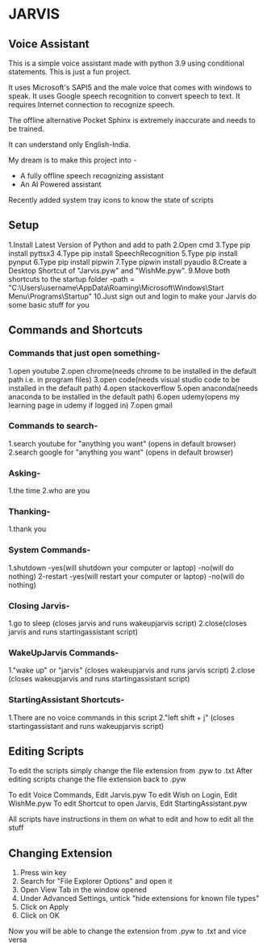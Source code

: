 # JARVIS #
## Voice Assistant ##

This is a simple voice assistant made with python 3.9 using conditional statements.
This is just a fun project.

It uses Microsoft's SAPI5 and the male voice that comes with windows to speak.
It uses Google speech recognition to convert speech to text. 
It requires Internet connection to recognize speech.

The offline alternative Pocket Sphinx is extremely inaccurate and needs to be trained. 

It can understand only English-India.

My dream is to make this project into -
- A fully offline speech recognizing assistant
- An AI Powered assistant

Recently added system tray icons to know the state of scripts

## Setup ##
1.Install Latest Version of Python and add to path
2.Open cmd
3.Type pip install pyttsx3
4.Type pip install SpeechRecognition
5.Type pip install pynput
6.Type pip install pipwin
7.Type pipwin install pyaudio
8.Create a Desktop Shortcut of "Jarvis.pyw" and "WishMe.pyw".
9.Move both shortcuts to the startup folder
-path = "C:\Users\username\AppData\Roaming\Microsoft\Windows\Start Menu\Programs\Startup\"
10.Just sign out and login to make your Jarvis do some basic stuff for you

## Commands and Shortcuts ##
### Commands that just open something- ###
1.open youtube
2.open chrome(needs chrome to be installed in the default path i.e. in program files)
3.open code(needs visual studio code to be installed in the default path)
4.open stackoverflow
5.open anaconda(needs anaconda to be installed in the default path)
6.open udemy(opens my learning page in udemy if logged in)
7.open gmail

### Commands to search- ###
1.search youtube for "anything you want" (opens in default browser)
2.search google for "anything you want" (opens in default browser)

### Asking- ###
1.the time
2.who are you

### Thanking- ###
1.thank you

### System Commands- ###
1.shutdown
-yes(will shutdown your computer or laptop)
-no(will do nothing)
2-restart
-yes(will restart your computer or laptop)
-no(will do nothing)

### Closing Jarvis- ###
1.go to sleep (closes jarvis and runs wakeupjarvis script)
2.close(closes jarvis and runs startingassistant script)

### WakeUpJarvis Commands- ###

1."wake up" or "jarvis" (closes wakeupjarvis and runs jarvis script)
2.close (closes wakeupjarvis and runs startingassistant script)

### StartingAssistant Shortcuts- ###
1.There are no voice commands in this script
2."left shift + j" (closes startingassistant and runs wakeupjarvis script)

## Editing Scripts ##
To edit the scripts simply change the file extension from .pyw to .txt
After editing scripts change the file extension back to .pyw

To edit Voice Commands, Edit Jarvis.pyw
To edit Wish on Login, Edit WishMe.pyw
To edit Shortcut to open Jarvis, Edit StartingAssistant.pyw

All scripts have instructions in them on what to edit and how to edit all the stuff

## Changing Extension ##
1. Press win key
2. Search for "File Explorer Options" and open it
3. Open View Tab in the window opened
4. Under Advanced Settings, untick "hide extensions for known file types"
5. Click on Apply
6. Click on OK

Now you will be able to change the extension from .pyw to .txt and vice versa
